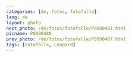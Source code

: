 ```yaml
---
categories: [de, fotos, fotofalle]
lang: de
layout: photo
next_photo: /de/fotos/fotofalle/P0000481.html
picname: P0000480
prev_photo: /de/fotos/fotofalle/P0000487.html
tags: [Fotofalle, Leopard]
---
```

